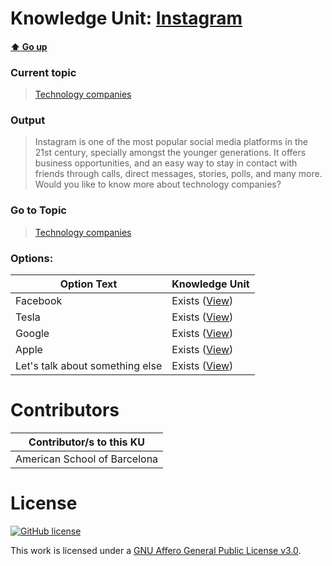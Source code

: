 # Knowledge Unit: [Instagram](../../knowledge_units/technology-companies/instagram.md)

#### [:arrow_up: Go up](../../topics/technology-companies.md)
### Current topic
> [Technology companies](../../topics/technology-companies.md)
### Output
> Instagram is one of the most popular social media platforms in the 21st century, specially amongst the younger generations. It offers business opportunities, and an easy way to stay in contact with friends through calls, direct messages, stories, polls, and many more. Would you like to know more about technology companies?
### Go to Topic
> [Technology companies](../../topics/technology-companies.md)

### Options: 

| Option Text | Knowledge Unit |
| - | - |  
| Facebook  |  Exists ([View](../../knowledge_units/technology-companies/facebook.md))  |  
| Tesla  |  Exists ([View](../../knowledge_units/technology-companies/tesla.md))  |  
| Google  |  Exists ([View](../../knowledge_units/technology-companies/google.md))  |  
| Apple  |  Exists ([View](../../knowledge_units/technology-companies/apple.md))  |  
| Let&#039;s talk about something else  |  Exists ([View](../../knowledge_units/technology-companies/lets-talk-about-something-else.md))  | 

# Contributors

| Contributor/s to this KU |
| - | 
| American School of Barcelona |

# License
[![GitHub license](https://img.shields.io/github/license/inbrainz/cerebro)](https://github.com/inbrainz/cerebro/blob/master/LICENSE)

This work is licensed under a [GNU Affero General Public License v3.0](https://www.gnu.org/licenses/agpl-3.0.txt).
